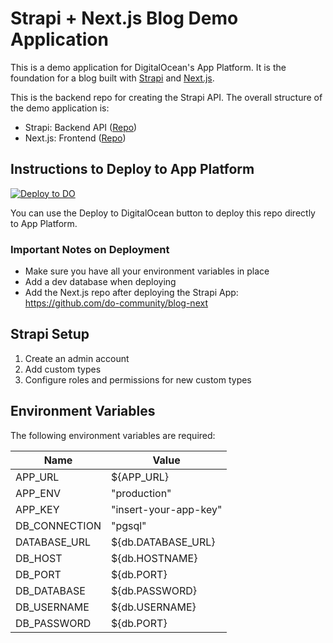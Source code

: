 # Strapi + Next.js Blog Demo Application

This is a demo application for DigitalOcean's App Platform. It is the foundation for a blog built with [Strapi](https://strapi.io/) and [Next.js](https://nextjs.org/).

This is the backend repo for creating the Strapi API. The overall structure of the demo application is:

-   Strapi: Backend API ([Repo](https://github.com/do-community/blog-strapi))
-   Next.js: Frontend ([Repo](https://github.com/do-community/blog-next))

## Instructions to Deploy to App Platform

[![Deploy to DO](https://mp-assets1.sfo2.digitaloceanspaces.com/deploy-to-do/do-btn-blue.svg)](https://cloud.digitalocean.com/apps/new?repo=https://github.com/do-community/blog-strapi/tree/master)

You can use the Deploy to DigitalOcean button to deploy this repo directly to App Platform.


### Important Notes on Deployment

-   Make sure you have all your environment variables in place
-   Add a dev database when deploying
-   Add the Next.js repo after deploying the Strapi App: https://github.com/do-community/blog-next

## Strapi Setup

1. Create an admin account
1. Add custom types
1. Configure roles and permissions for new custom types

## Environment Variables

The following environment variables are required:

| Name          | Value                 |
| ------------- | --------------------- |
| APP_URL       | ${APP_URL}            |
| APP_ENV       | "production"          |
| APP_KEY       | "insert-your-app-key" |
| DB_CONNECTION | "pgsql"               |
| DATABASE_URL  | ${db.DATABASE_URL}    |
| DB_HOST       | ${db.HOSTNAME}        |
| DB_PORT       | ${db.PORT}            |
| DB_DATABASE   | ${db.PASSWORD}        |
| DB_USERNAME   | ${db.USERNAME}        |
| DB_PASSWORD   | ${db.PORT}            |
